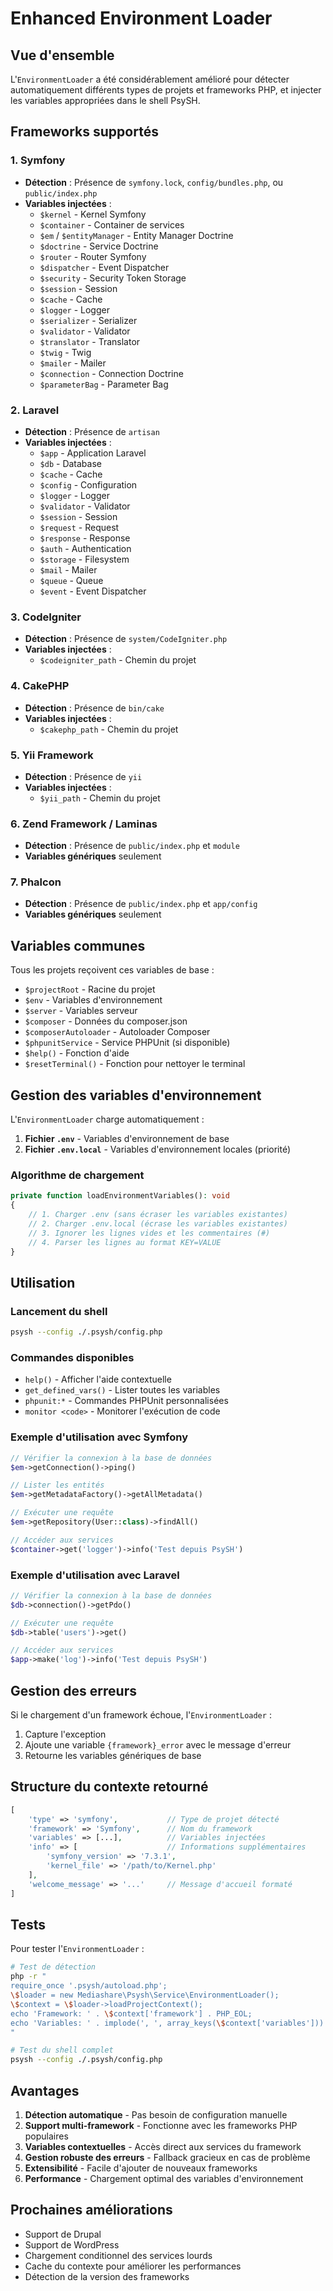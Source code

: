# Enhanced Environment Loader

## Vue d'ensemble

L'`EnvironmentLoader` a été considérablement amélioré pour détecter automatiquement différents types de projets et frameworks PHP, et injecter les variables appropriées dans le shell PsySH.

## Frameworks supportés

### 1. Symfony
- **Détection** : Présence de `symfony.lock`, `config/bundles.php`, ou `public/index.php`
- **Variables injectées** :
  - `$kernel` - Kernel Symfony
  - `$container` - Container de services
  - `$em` / `$entityManager` - Entity Manager Doctrine
  - `$doctrine` - Service Doctrine
  - `$router` - Router Symfony
  - `$dispatcher` - Event Dispatcher
  - `$security` - Security Token Storage
  - `$session` - Session
  - `$cache` - Cache
  - `$logger` - Logger
  - `$serializer` - Serializer
  - `$validator` - Validator
  - `$translator` - Translator
  - `$twig` - Twig
  - `$mailer` - Mailer
  - `$connection` - Connection Doctrine
  - `$parameterBag` - Parameter Bag

### 2. Laravel
- **Détection** : Présence de `artisan`
- **Variables injectées** :
  - `$app` - Application Laravel
  - `$db` - Database
  - `$cache` - Cache
  - `$config` - Configuration
  - `$logger` - Logger
  - `$validator` - Validator
  - `$session` - Session
  - `$request` - Request
  - `$response` - Response
  - `$auth` - Authentication
  - `$storage` - Filesystem
  - `$mail` - Mailer
  - `$queue` - Queue
  - `$event` - Event Dispatcher

### 3. CodeIgniter
- **Détection** : Présence de `system/CodeIgniter.php`
- **Variables injectées** :
  - `$codeigniter_path` - Chemin du projet

### 4. CakePHP
- **Détection** : Présence de `bin/cake`
- **Variables injectées** :
  - `$cakephp_path` - Chemin du projet

### 5. Yii Framework
- **Détection** : Présence de `yii`
- **Variables injectées** :
  - `$yii_path` - Chemin du projet

### 6. Zend Framework / Laminas
- **Détection** : Présence de `public/index.php` et `module`
- **Variables génériques** seulement

### 7. Phalcon
- **Détection** : Présence de `public/index.php` et `app/config`
- **Variables génériques** seulement

## Variables communes

Tous les projets reçoivent ces variables de base :

- `$projectRoot` - Racine du projet
- `$env` - Variables d'environnement
- `$server` - Variables serveur
- `$composer` - Données du composer.json
- `$composerAutoloader` - Autoloader Composer
- `$phpunitService` - Service PHPUnit (si disponible)
- `$help()` - Fonction d'aide
- `$resetTerminal()` - Fonction pour nettoyer le terminal

## Gestion des variables d'environnement

L'`EnvironmentLoader` charge automatiquement :

1. **Fichier `.env`** - Variables d'environnement de base
2. **Fichier `.env.local`** - Variables d'environnement locales (priorité)

### Algorithme de chargement

```php
private function loadEnvironmentVariables(): void
{
    // 1. Charger .env (sans écraser les variables existantes)
    // 2. Charger .env.local (écrase les variables existantes)
    // 3. Ignorer les lignes vides et les commentaires (#)
    // 4. Parser les lignes au format KEY=VALUE
}
```

## Utilisation

### Lancement du shell

```bash
psysh --config ./.psysh/config.php
```

### Commandes disponibles

- `help()` - Afficher l'aide contextuelle
- `get_defined_vars()` - Lister toutes les variables
- `phpunit:*` - Commandes PHPUnit personnalisées
- `monitor <code>` - Monitorer l'exécution de code

### Exemple d'utilisation avec Symfony

```php
// Vérifier la connexion à la base de données
$em->getConnection()->ping()

// Lister les entités
$em->getMetadataFactory()->getAllMetadata()

// Exécuter une requête
$em->getRepository(User::class)->findAll()

// Accéder aux services
$container->get('logger')->info('Test depuis PsySH')
```

### Exemple d'utilisation avec Laravel

```php
// Vérifier la connexion à la base de données
$db->connection()->getPdo()

// Exécuter une requête
$db->table('users')->get()

// Accéder aux services
$app->make('log')->info('Test depuis PsySH')
```

## Gestion des erreurs

Si le chargement d'un framework échoue, l'`EnvironmentLoader` :

1. Capture l'exception
2. Ajoute une variable `{framework}_error` avec le message d'erreur
3. Retourne les variables génériques de base

## Structure du contexte retourné

```php
[
    'type' => 'symfony',           // Type de projet détecté
    'framework' => 'Symfony',      // Nom du framework
    'variables' => [...],          // Variables injectées
    'info' => [                    // Informations supplémentaires
        'symfony_version' => '7.3.1',
        'kernel_file' => '/path/to/Kernel.php'
    ],
    'welcome_message' => '...'     // Message d'accueil formaté
]
```

## Tests

Pour tester l'`EnvironmentLoader` :

```bash
# Test de détection
php -r "
require_once '.psysh/autoload.php';
\$loader = new Mediashare\Psysh\Service\EnvironmentLoader();
\$context = \$loader->loadProjectContext();
echo 'Framework: ' . \$context['framework'] . PHP_EOL;
echo 'Variables: ' . implode(', ', array_keys(\$context['variables'])) . PHP_EOL;
"

# Test du shell complet
psysh --config ./.psysh/config.php
```

## Avantages

1. **Détection automatique** - Pas besoin de configuration manuelle
2. **Support multi-framework** - Fonctionne avec les frameworks PHP populaires
3. **Variables contextuelles** - Accès direct aux services du framework
4. **Gestion robuste des erreurs** - Fallback gracieux en cas de problème
5. **Extensibilité** - Facile d'ajouter de nouveaux frameworks
6. **Performance** - Chargement optimal des variables d'environnement

## Prochaines améliorations

- Support de Drupal
- Support de WordPress
- Chargement conditionnel des services lourds
- Cache du contexte pour améliorer les performances
- Détection de la version des frameworks
